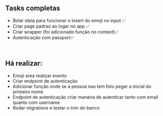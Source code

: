 <h2>Tasks completas</h2>
<ul>
    <li>Bolar ideia para funcionar o insert do emoji no input ✅</li>
    <li>Criar page padrao ao logar no app ✅</li>
    <li>Criar wrapper (foi adicionado função no context)✅</li>
    <li>Autenticação com passport✅</li>
</ul>
<br />
<h2>Há realizar:</h2>
<ul>
    <li>Emoji area realizar evento</li>
    <li>Criar endpoint de autenticação</li>
    <li>Adicionar função onde se a pessoa nao tem foto pegar a inicial do primeiro nome</li>
    <li>Endpoint de autenticação criar maneira de autenticar tanto com email quanto com username</li>
    <li>Rodar migrations e testar o trim do banco</li>
</ul>